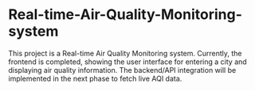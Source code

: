 # Real-time-Air-Quality-Monitoring-system
This project is a Real-time Air Quality Monitoring system. Currently, the frontend is completed, showing the user interface for entering a city and displaying air quality information. The backend/API integration will be implemented in the next phase to fetch live AQI data.
